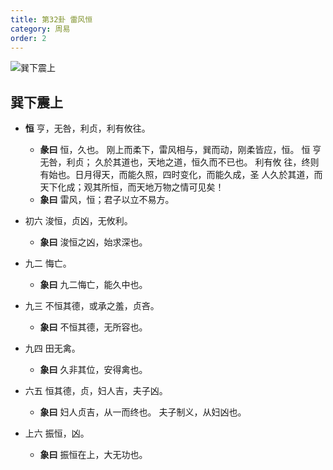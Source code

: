 ```yaml
---
title: 第32卦 雷风恒
category: 周易
order: 2
---
```


![巽下震上](https://upload.wikimedia.org/wikipedia/commons/7/76/Yijing-32.png)

## 巽下震上

* **恒** 亨，无咎，利贞，利有攸往。
  * **彖曰** 恒，久也。 刚上而柔下，雷风相与，巽而动，刚柔皆应，恒。 恒 亨无咎，利贞； 久於其道也，天地之道，恒久而不已也。 利有攸 往，终则有始也。日月得天，而能久照，四时变化，而能久成，圣 人久於其道，而天下化成；观其所恒，而天地万物之情可见矣！
  * **象曰** 雷风，恒；君子以立不易方。

* 初六 浚恒，贞凶，无攸利。
  * **象曰** 浚恒之凶，始求深也。

* 九二 悔亡。
  * **象曰** 九二悔亡，能久中也。

* 九三 不恒其德，或承之羞，贞吝。
  * **象曰** 不恒其德，无所容也。

* 九四 田无禽。
  * **象曰** 久非其位，安得禽也。

* 六五 恒其德，贞，妇人吉，夫子凶。
  * **象曰** 妇人贞吉，从一而终也。 夫子制义，从妇凶也。

* 上六 振恒，凶。
  * **象曰** 振恒在上，大无功也。